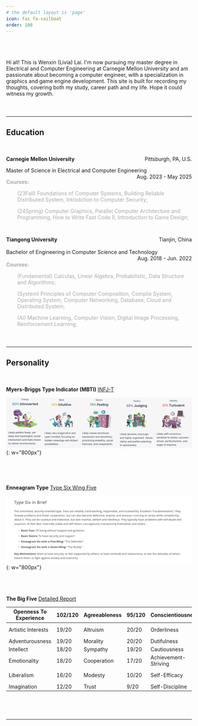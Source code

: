```yaml
---
# the default layout is 'page'
icon: fas fa-sailboat
order: 100
---
```



<div style="height: 40px;"></div>

Hi all! This is Wenxin (Livia) Lai. I'm now pursuing my master degree in Electrical and Computer Engineering at Carnegie Mellon University and am passionate about becoming a computer engineer, with a specialization in graphics and game engine development. This site is built for recording my thoughts, covering both my study, career path and my life. Hope it could witness my growth.

<div style="height: 25px;"></div>

---

## Education

<div style="height: 20px;"></div>

<p style="text-align:left;"><b>Carnegie Mellon University</b><span style="float:right;">Pittsburgh, PA, U.S.</span></p>
<p style="text-align:left;">Master of Science in Electrical and Computer Engineering<span style="float:right;">Aug. 2023 - May 2025</span></p>

<p style="text-align:left;font-weight: bold;color:DarkGray;">Courses:</p>

<p style="text-align:left;margin-left: 30px;color:DarkGray;">(23Fall) Foundations of Computer Systems, Building Reliable Distributed System, Introdction to Computer Security;</p>

<p style="text-align:left;margin-left: 30px;color:DarkGray;">(24Spring) Computer Graphics, Parallel Computer Architecture and Programming, How to Write Fast Code II, Introduction to Game Design;</p>

<div style="height: 15px;"></div>

<p style="text-align:left;height:20px;"><b>Tiangong University</b><span style="float:right;">Tianjin, China</span></p>
<p style="text-align:left;height:20px;">Bachelor of Engineering in Computer Science and Technology<span style="float:right;">Aug. 2018 - Jun. 2022</span></p>

<p style="text-align:left;font-weight: bold;color:DarkGray;">Courses:</p>

<p style="text-align:left;margin-left: 30px;color:DarkGray;">(Fundamental) Calculas, Linear Algebra, Probabilistic, Data Structure and Algorithms;</p>

<p style="text-align:left;margin-left: 30px;color:DarkGray;">(System) Principles of Computer Composition, Compile System, Operating System, Computer Networking, Database, Cloud and Distributed System;</p>

<p style="text-align:left;margin-left: 30px;color:DarkGray;">(AI) Machine Learning, Computer Vision, Digital Image Processing, Reinforcement Learning;</p>

<div style="height: 25px;"></div>

---

## Personality

<div style="height: 20px;"></div>

**Myers-Briggs Type Indicator (MBTI)** [INFJ-T](https://www.16personalities.com/profiles/9e449530db6cb)

![](../assets/img/others/mbti.png){: w="800px"}

<div style="height: 50px;"></div>


**Enneagram Type** [Type Six Wing Five](https://www.enneagraminstitute.com/type-6)

![](../assets/img/others/enne.png){: w="800px"}

<div style="height: 40px;"></div>


**The Big Five** [Detailed Report](https://bigfive-test.com/result/649db4e59de5fc00087594de)

| Openness To Experience 	| 102/120 	| Agreeableness 	| 95/120 	| Conscientiousness    	| 89/120 	| Neuroticism        	| 57/120 	| Extraversion       	| 57/120 	|
|------------------------	|---------	|---------------	|--------	|----------------------	|--------	|--------------------	|--------	|--------------------	|--------	|
| Artistic Interests     	| 19/20   	| Altruism      	| 20/20  	| Orderliness          	| 18/20  	| Self-Consciousness 	| 17/20  	| Assertiveness      	| 13/20  	|
| Adventurousness        	| 19/20   	| Morality      	| 20/20  	| Dutifulness          	| 16/20  	| Anxiety            	| 13/20  	| Cheerfulness       	| 12/20  	|
| Intellect              	| 18/20   	| Sympathy      	| 19/20  	| Cautiousness         	| 16/20  	| Immoderation       	| 9/20   	| Friendliness       	| 12/20  	|
| Emotionality           	| 18/20   	| Cooperation   	| 17/20  	| Achievement-Striving 	| 15/20  	| Depression         	| 7/20   	| Activity Level     	| 8/20   	|
| Liberalism             	| 16/20   	| Modesty       	| 10/20  	| Self-Efficacy        	| 14/20  	| Vulnerability      	| 7/20   	| Excitement-Seeking 	| 7/20   	|
| Imagination            	| 12/20   	| Trust         	| 9/20   	| Self-Discipline      	| 10/20  	| Anger              	| 4/20   	| Gregariousness     	| 5/20   	|


&nbsp;

&nbsp;

---


